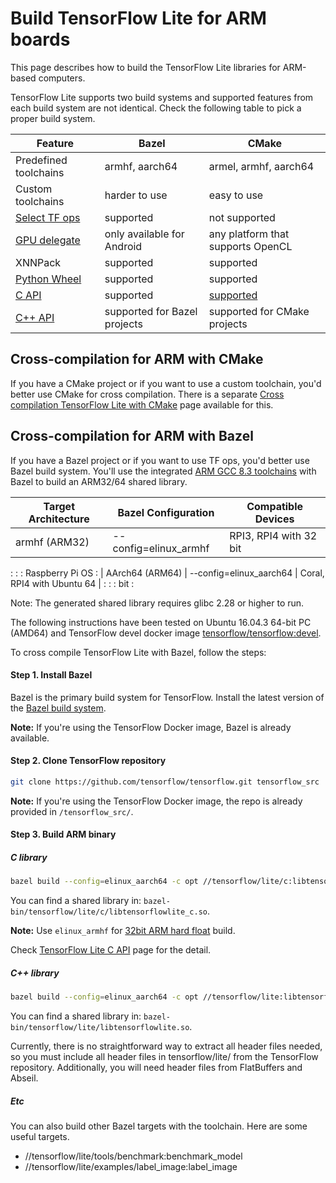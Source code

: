 # Build TensorFlow Lite for ARM boards

This page describes how to build the TensorFlow Lite libraries for ARM-based
computers.

TensorFlow Lite supports two build systems and supported features from each
build system are not identical. Check the following table to pick a proper build
system.

Feature                                                                                   | Bazel                        | CMake
----------------------------------------------------------------------------------------- | ---------------------------- | -----
Predefined toolchains                                                                     | armhf, aarch64               | armel, armhf, aarch64
Custom toolchains                                                                         | harder to use                | easy to use
[Select TF ops](https://www.tensorflow.org/lite/guide/ops_select)                         | supported                    | not supported
[GPU delegate](https://www.tensorflow.org/lite/performance/gpu)                           | only available for Android   | any platform that supports OpenCL
XNNPack                                                                                   | supported                    | supported
[Python Wheel](https://www.tensorflow.org/lite/guide/build_cmake_pip)                     | supported                    | supported
[C API](https://github.com/tensorflow/tensorflow/blob/master/tensorflow/lite/c/README.md) | supported                    | [supported](https://www.tensorflow.org/lite/guide/build_cmake#build_tensorflow_lite_c_library)
[C++ API](https://www.tensorflow.org/lite/guide/inference#load_and_run_a_model_in_c)      | supported for Bazel projects | supported for CMake projects

## Cross-compilation for ARM with CMake

If you have a CMake project or if you want to use a custom toolchain, you'd
better use CMake for cross compilation. There is a separate
[Cross compilation TensorFlow Lite with CMake](https://www.tensorflow.org/lite/guide/build_cmake_arm)
page available for this.

## Cross-compilation for ARM with Bazel

If you have a Bazel project or if you want to use TF ops, you'd better use Bazel
build system. You'll use the integrated
[ARM GCC 8.3 toolchains](https://github.com/tensorflow/toolchains/tree/master/toolchains/embedded/arm-linux)
with Bazel to build an ARM32/64 shared library.

| Target Architecture | Bazel Configuration     | Compatible Devices         |
| ------------------- | ----------------------- | -------------------------- |
| armhf (ARM32)       | --config=elinux_armhf   | RPI3, RPI4 with 32 bit     |
:                     :                         : Raspberry Pi OS            :
| AArch64 (ARM64)     | --config=elinux_aarch64 | Coral, RPI4 with Ubuntu 64 |
:                     :                         : bit                        :

Note: The generated shared library requires glibc 2.28 or higher to run.

The following instructions have been tested on Ubuntu 16.04.3 64-bit PC (AMD64)
and TensorFlow devel docker image
[tensorflow/tensorflow:devel](https://hub.docker.com/r/tensorflow/tensorflow/tags/).

To cross compile TensorFlow Lite with Bazel, follow the steps:

#### Step 1. Install Bazel

Bazel is the primary build system for TensorFlow. Install the latest version of
the [Bazel build system](https://bazel.build/versions/master/docs/install.html).

**Note:** If you're using the TensorFlow Docker image, Bazel is already
available.

#### Step 2. Clone TensorFlow repository

```sh
git clone https://github.com/tensorflow/tensorflow.git tensorflow_src
```

**Note:** If you're using the TensorFlow Docker image, the repo is already
provided in `/tensorflow_src/`.

#### Step 3. Build ARM binary

##### C library

```bash
bazel build --config=elinux_aarch64 -c opt //tensorflow/lite/c:libtensorflowlite_c.so
```

You can find a shared library in:
`bazel-bin/tensorflow/lite/c/libtensorflowlite_c.so`.

**Note:** Use `elinux_armhf` for
[32bit ARM hard float](https://wiki.debian.org/ArmHardFloatPort) build.

Check
[TensorFlow Lite C API](https://github.com/tensorflow/tensorflow/blob/master/tensorflow/lite/c/README.md)
page for the detail.

##### C++ library

```bash
bazel build --config=elinux_aarch64 -c opt //tensorflow/lite:libtensorflowlite.so
```

You can find a shared library in:
`bazel-bin/tensorflow/lite/libtensorflowlite.so`.

Currently, there is no straightforward way to extract all header files needed,
so you must include all header files in tensorflow/lite/ from the TensorFlow
repository. Additionally, you will need header files from FlatBuffers and
Abseil.

##### Etc

You can also build other Bazel targets with the toolchain. Here are some useful
targets.

*   //tensorflow/lite/tools/benchmark:benchmark_model
*   //tensorflow/lite/examples/label_image:label_image
